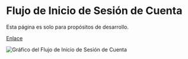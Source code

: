 # Flujo de Inicio de Sesión de Cuenta

Esta página es solo para propósitos de desarrollo.

[Enlace](https://excalidraw.com/#json=yaVxeJhtQEzD6zsBT_kZg,_Tr2y72VxUOmDTkJ1CozmA)

<!-- markdownlint-disable MD033 -->
<p></p>

![Gráfico del Flujo de Inicio de Sesión de Cuenta](../src/assets/images/Workflow.png)
